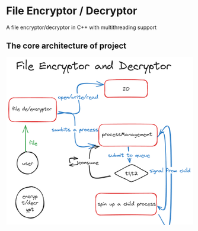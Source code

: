 # File Encryptor / Decryptor 

A file encryptor/decryptor in C++ with multithreading support

## The core architecture of project
![Rough Project Layout](./images/project_layout.png)